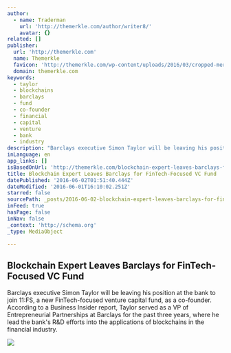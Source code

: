 ```yaml
---
author:
  - name: Traderman
    url: 'http://themerkle.com/author/writer8/'
    avatar: {}
related: []
publisher:
  url: 'http://themerkle.com'
  name: Themerkle
  favicon: 'http://themerkle.com/wp-content/uploads/2016/03/cropped-merkle-white-1-192x192.png'
  domain: themerkle.com
keywords:
  - taylor
  - blockchains
  - barclays
  - fund
  - co-founder
  - financial
  - capital
  - venture
  - bank
  - industry
description: "Barclays executive Simon Taylor will be leaving his position at the bank to join 11:FS, a new FinTech-focused venture capital fund, as a co-founder. According to a Business Insider report, Taylor served as a VP of Entrepreneurial Partnerships at Barclays for the past three years, where he lead the bank's R&D efforts into the applications of blockchains in the financial industry."
inLanguage: en
app_links: []
isBasedOnUrl: 'http://themerkle.com/blockchain-expert-leaves-barclays-for-fintech-focused-vc-fund/'
title: Blockchain Expert Leaves Barclays for FinTech-Focused VC Fund
datePublished: '2016-06-02T01:51:40.444Z'
dateModified: '2016-06-01T16:10:02.251Z'
starred: false
sourcePath: _posts/2016-06-02-blockchain-expert-leaves-barclays-for-fintech-focused-vc-fun.md
inFeed: true
hasPage: false
inNav: false
_context: 'http://schema.org'
_type: MediaObject

---
```

<article style=""><h1>Blockchain Expert Leaves Barclays for FinTech-Focused VC Fund</h1><p>Barclays executive Simon Taylor will be leaving his position at the bank to join 11:FS, a new FinTech-focused venture capital fund, as a co-founder. According to a Business Insider report, Taylor served as a VP of Entrepreneurial Partnerships at Barclays for the past three years, where he lead the bank's R&amp;D efforts into the applications of blockchains in the financial industry.</p><img src="http://themerkle.com/wp-content/uploads/2016/06/shutterstock_400950682.jpg" /></article>